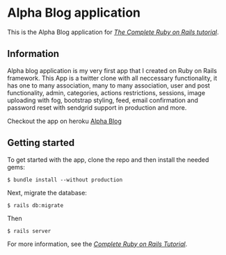 # Alpha Blog application

This is the Alpha Blog application for
[*The Complete Ruby on Rails tutorial*](https://www.udemy.com/course/the-complete-ruby-on-rails-developer-course/).

## Information

Alpha blog application is my very first app that I created on Ruby on Rails framework. This App is a twitter clone with all neccessary functionality, it has one to many association, many to many association, user and post functionality, admin, categories, actions restrictions, sessions, image uploading with fog, bootstrap styling, feed, email confirmation and password reset with sendgrid support in production and more.

Checkout the app on heroku [Alpha Blog](https://alpha-blog-udemy-project.herokuapp.com/)

## Getting started

To get started with the app, clone the repo and then install the needed gems:

```
$ bundle install --without production
```

Next, migrate the database:

```
$ rails db:migrate
```

Then 

```
$ rails server
```

For more information, see the
[*Complete Ruby on Rails Tutorial*](https://www.udemy.com/course/the-complete-ruby-on-rails-developer-course/).

